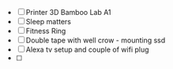 - [ ] Printer 3D Bamboo Lab A1 
- [ ] Sleep matters 
- [ ]  Fitness Ring
- [ ]  Double tape with well crow - mounting ssd 
- [ ] Alexa tv setup and couple of wifi plug
- [ ] 
